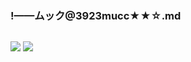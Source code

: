 ### !——ムック@3923mucc★★☆.md
![]()

![](https://pbs.twimg.com/media/EDCmXKBXoAMBFHP?format=jpg&name=4096x4096)
![](https://pbs.twimg.com/media/EDCmXKCWsAEuGMz?format=jpg&name=4096x4096)
